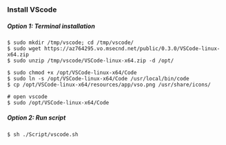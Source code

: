 ### Install VScode

##### Option 1: Terminal installation

```shell
$ sudo mkdir /tmp/vscode; cd /tmp/vscode/
$ sudo wget https://az764295.vo.msecnd.net/public/0.3.0/VSCode-linux-x64.zip
$ sudo unzip /tmp/vscode/VSCode-linux-x64.zip -d /opt/

$ sudo chmod +x /opt/VSCode-linux-x64/Code
$ sudo ln -s /opt/VSCode-linux-x64/Code /usr/local/bin/code
$ cp /opt/VSCode-linux-x64/resources/app/vso.png /usr/share/icons/

# open vscode
$ sudo /opt/VSCode-linux-x64/Code
```



##### Option 2: Run script

```shell
$ sh ./Script/vscode.sh
```

